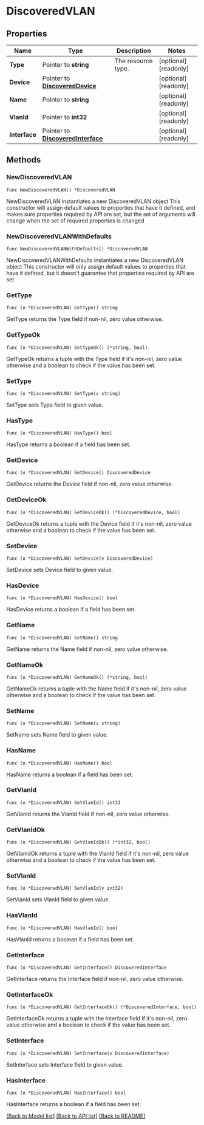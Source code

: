 # DiscoveredVLAN

## Properties

Name | Type | Description | Notes
------------ | ------------- | ------------- | -------------
**Type** | Pointer to **string** | The resource type. | [optional] [readonly] 
**Device** | Pointer to [**DiscoveredDevice**](DiscoveredDevice.md) |  | [optional] [readonly] 
**Name** | Pointer to **string** |  | [optional] [readonly] 
**VlanId** | Pointer to **int32** |  | [optional] [readonly] 
**Interface** | Pointer to [**DiscoveredInterface**](DiscoveredInterface.md) |  | [optional] [readonly] 

## Methods

### NewDiscoveredVLAN

`func NewDiscoveredVLAN() *DiscoveredVLAN`

NewDiscoveredVLAN instantiates a new DiscoveredVLAN object
This constructor will assign default values to properties that have it defined,
and makes sure properties required by API are set, but the set of arguments
will change when the set of required properties is changed

### NewDiscoveredVLANWithDefaults

`func NewDiscoveredVLANWithDefaults() *DiscoveredVLAN`

NewDiscoveredVLANWithDefaults instantiates a new DiscoveredVLAN object
This constructor will only assign default values to properties that have it defined,
but it doesn't guarantee that properties required by API are set

### GetType

`func (o *DiscoveredVLAN) GetType() string`

GetType returns the Type field if non-nil, zero value otherwise.

### GetTypeOk

`func (o *DiscoveredVLAN) GetTypeOk() (*string, bool)`

GetTypeOk returns a tuple with the Type field if it's non-nil, zero value otherwise
and a boolean to check if the value has been set.

### SetType

`func (o *DiscoveredVLAN) SetType(v string)`

SetType sets Type field to given value.

### HasType

`func (o *DiscoveredVLAN) HasType() bool`

HasType returns a boolean if a field has been set.

### GetDevice

`func (o *DiscoveredVLAN) GetDevice() DiscoveredDevice`

GetDevice returns the Device field if non-nil, zero value otherwise.

### GetDeviceOk

`func (o *DiscoveredVLAN) GetDeviceOk() (*DiscoveredDevice, bool)`

GetDeviceOk returns a tuple with the Device field if it's non-nil, zero value otherwise
and a boolean to check if the value has been set.

### SetDevice

`func (o *DiscoveredVLAN) SetDevice(v DiscoveredDevice)`

SetDevice sets Device field to given value.

### HasDevice

`func (o *DiscoveredVLAN) HasDevice() bool`

HasDevice returns a boolean if a field has been set.

### GetName

`func (o *DiscoveredVLAN) GetName() string`

GetName returns the Name field if non-nil, zero value otherwise.

### GetNameOk

`func (o *DiscoveredVLAN) GetNameOk() (*string, bool)`

GetNameOk returns a tuple with the Name field if it's non-nil, zero value otherwise
and a boolean to check if the value has been set.

### SetName

`func (o *DiscoveredVLAN) SetName(v string)`

SetName sets Name field to given value.

### HasName

`func (o *DiscoveredVLAN) HasName() bool`

HasName returns a boolean if a field has been set.

### GetVlanId

`func (o *DiscoveredVLAN) GetVlanId() int32`

GetVlanId returns the VlanId field if non-nil, zero value otherwise.

### GetVlanIdOk

`func (o *DiscoveredVLAN) GetVlanIdOk() (*int32, bool)`

GetVlanIdOk returns a tuple with the VlanId field if it's non-nil, zero value otherwise
and a boolean to check if the value has been set.

### SetVlanId

`func (o *DiscoveredVLAN) SetVlanId(v int32)`

SetVlanId sets VlanId field to given value.

### HasVlanId

`func (o *DiscoveredVLAN) HasVlanId() bool`

HasVlanId returns a boolean if a field has been set.

### GetInterface

`func (o *DiscoveredVLAN) GetInterface() DiscoveredInterface`

GetInterface returns the Interface field if non-nil, zero value otherwise.

### GetInterfaceOk

`func (o *DiscoveredVLAN) GetInterfaceOk() (*DiscoveredInterface, bool)`

GetInterfaceOk returns a tuple with the Interface field if it's non-nil, zero value otherwise
and a boolean to check if the value has been set.

### SetInterface

`func (o *DiscoveredVLAN) SetInterface(v DiscoveredInterface)`

SetInterface sets Interface field to given value.

### HasInterface

`func (o *DiscoveredVLAN) HasInterface() bool`

HasInterface returns a boolean if a field has been set.


[[Back to Model list]](../README.md#documentation-for-models) [[Back to API list]](../README.md#documentation-for-api-endpoints) [[Back to README]](../README.md)


